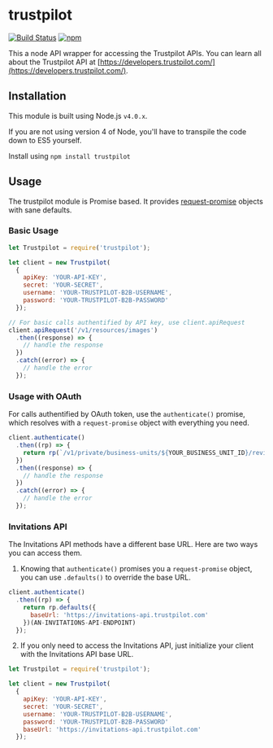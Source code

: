 # trustpilot

[![Build Status](https://travis-ci.org/trustpilot/node-trustpilot.svg?branch=master)](https://travis-ci.org/trustpilot/node-trustpilot) [![npm](https://img.shields.io/npm/v/trustpilot.svg)](https://www.npmjs.com/package/trustpilot)

This a node API wrapper for accessing the Trustpilot APIs. You can learn all about the Trustpilot API at [https://developers.trustpilot.com/](https://developers.trustpilot.com/).

## Installation

This module is built using Node.js `v4.0.x`.

If you are not using version 4 of Node, you'll have to transpile the code down to ES5 yourself.

Install using `npm install trustpilot`

## Usage

The trustpilot module is Promise based. It provides [request-promise](https://github.com/request/request-promise) objects with sane defaults.

### Basic Usage

```js
let Trustpilot = require('trustpilot');

let client = new Trustpilot(
  {
    apiKey: 'YOUR-API-KEY',
    secret: 'YOUR-SECRET',
    username: 'YOUR-TRUSTPILOT-B2B-USERNAME',
    password: 'YOUR-TRUSTPILOT-B2B-PASSWORD'
  });

// For basic calls authentified by API key, use client.apiRequest
client.apiRequest('/v1/resources/images')
  .then((response) => {
    // handle the response
  })
  .catch((error) => {
    // handle the error
  });
```

### Usage with OAuth

For calls authentified by OAuth token, use the `authenticate()` promise, which resolves with a `request-promise`
object with everything you need.

```js
client.authenticate()
  .then((rp) => {
    return rp(`/v1/private/business-units/${YOUR_BUSINESS_UNIT_ID}/reviews`)
  })
  .then((response) => {
    // handle the response
  })
  .catch((error) => {
    // handle the error
  });
```

### Invitations API

The Invitations API methods have a different base URL. Here are two ways you can access them.

1. Knowing that `authenticate()` promises you a `request-promise` object, you can use `.defaults()` to override the base URL.

```js
client.authenticate()
  .then((rp) => {
    return rp.defaults({
      baseUrl: 'https://invitations-api.trustpilot.com'
    })(AN-INVITATIONS-API-ENDPOINT)
  });
```

2. If you only need to access the Invitations API, just initialize your client with the Invitations API base URL.
```js
let Trustpilot = require('trustpilot');

let client = new Trustpilot(
  {
    apiKey: 'YOUR-API-KEY',
    secret: 'YOUR-SECRET',
    username: 'YOUR-TRUSTPILOT-B2B-USERNAME',
    password: 'YOUR-TRUSTPILOT-B2B-PASSWORD'
    baseUrl: 'https://invitations-api.trustpilot.com'
  });
```
